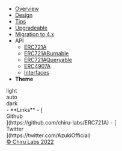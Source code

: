- [Overview](/)
- [Design](design.md)
- [Tips](tips.md)
- [Upgradeable](upgradeable.md)
- [Migration to 4.x](migration.md)
- API
  - [ERC721A](erc721a.md)
  - [ERC721ABurnable](erc721a-burnable.md)
  - [ERC721AQueryable](erc721a-queryable.md)
  - [ERC4907A](erc4907a.md)
  - [Interfaces](interfaces.md)
- **Theme**
<div id="theme">
<div class="choice" name="light">
	<div class="icon"><i class="icon-sun"></i></div>
	<div class="text">light</div>
</div><div class="choice" name="auto">
	<div class="icon"><i class="icon-eclipse"></i></div>
	<div class="text">auto</div>
</div><div class="choice" name="dark">
	<div class="icon"><i class="icon-moon"></i></div>
	<div class="text">dark</div>
</div></div>
- **Links**
  - [<div class="s0cial"><i class="icon-github-circled"></i>Github</div>](https://github.com/chiru-labs/ERC721A)
  - [<div class="s0cial"><i class="icon-twitter"></i>Twitter</div>](https://twitter.com/AzukiOfficial)
  <div class="copyright"><a href="https://www.chirulabs.com/" target="_blank" title="Chiru Labs">© Chiru Labs 2022</a></div>
